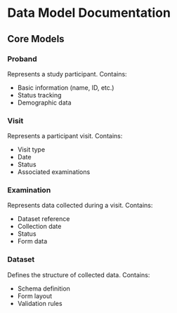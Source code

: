 # Data Model Documentation

## Core Models

### Proband
Represents a study participant. Contains:
- Basic information (name, ID, etc.)
- Status tracking
- Demographic data

### Visit
Represents a participant visit. Contains:
- Visit type
- Date
- Status
- Associated examinations

### Examination
Represents data collected during a visit. Contains:
- Dataset reference
- Collection date
- Status
- Form data

### Dataset
Defines the structure of collected data. Contains:
- Schema definition
- Form layout
- Validation rules
